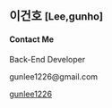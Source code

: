 <!DOCTYPE html>
<html lang="ko">

<head>
  <meta charset="UTF-8">
  <title>이건호 이력서 <img src=https://simpleicons.org/#2496ED></title>
  <meta property="og:title" content="이건호 이력서" />
  <meta property="og:description" content='사용자를 생각하는 개발자' />
  <meta property="og:type" content="website" />
  <meta name="description" content='사용자를 생각하는 개발자' />
  <meta name='keywords' content="Back-End Developer, 웹개발자" />
  <link rel="stylesheet" href="https://www.w3schools.com/w3css/4/w3.css">
  <link rel="stylesheet" href="https://fonts.googleapis.com/css?family=Raleway">
  <link rel="stylesheet" href="https://cdnjs.cloudflare.com/ajax/libs/font-awesome/5.9.0/css/all.min.css">
  <script src="https://ajax.googleapis.com/ajax/libs/jquery/3.3.1/jquery.min.js"></script>
  <script src='https://code.jquery.com/jquery-3.4.1.slim.js'></script>
  <script src='/js/percent.js'></script>
  <link rel="stylesheet" href='/css/my.css'>

  <!-- Global site tag (gtag.js) - Google Analytics -->
  <script async src="https://www.googletagmanager.com/gtag/js?id=UA-125883322-2"/>
  <script>
    window.dataLayer = window.dataLayer || [];
    function gtag() { dataLayer.push(arguments); }
    gtag('js', new Date());
    gtag('config', 'UA-125883322-2');
  </script>

</head>
  <link rel="stylesheet" href="https://www.w3schools.com/w3css/4/w3.css">
  <link rel="stylesheet" href="https://fonts.googleapis.com/css?family=Raleway">
  <link rel="stylesheet" href="https://cdnjs.cloudflare.com/ajax/libs/font-awesome/5.9.0/css/all.min.css">
<body>
  <div class="w3-content w3-margin-top" style="max-width:1400px;">
    <!-- Grid -->
    <div class="w3-row-padding">
      <!-- Left -->
      <div class='w3-third'>
        <div class="w3-white w3-text-grey w3-card-4 w3-margin-bottom">
          <div class="w3-display-container">
            <div class="w3-display-bottomleft w3-container w3-text-black">
              <h2 class='w3-text-gray'>이건호 <small>[Lee,gunho]</small></h2>
            </div>
          </div>
          <!-- Contact Section -->
          <div class="w3-container">
            <h4 id="contact">Contact Me</h4>
            <p><i class='fa-fw w3-margin-right w3-large w3-text-teal fa fa-briefcase'></i>Back-End            Developer</p>
            <p><i class='fa-fw w3-margin-right w3-large w3-text-teal fa fa-envelope'></i>gunlee1226@gmail.com
            </p>
            <p><a href='https://github.com/gunlee1226' target='_blank' class="w3-hover-opacity">
                <i class='fa-fw w3-margin-right w3-large w3-text-teal fab fa-github'></i>
                gunlee1226</a></p>
          </div>
        </div>
        </div>
        </div>
</body>
</html>
